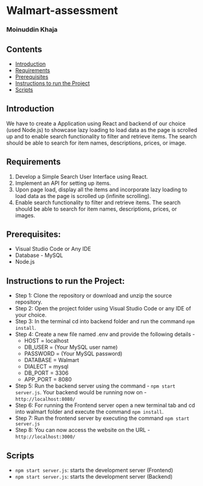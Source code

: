# Walmart-assessment

### Moinuddin Khaja


## Contents
  - [Introduction](#objective)
  - [Requirements](#requirements)
  - [Prerequisites](#prerequisites)
  - [Instructions to run the Project](#instructions-to-run-the-project)
  - [Scripts](#scripts)

## Introduction
We have to create a Application using React and backend of our choice (used Node.js) to showcase lazy loading to load data as the page is scrolled up and to enable search functionality to filter and retrieve items. The search should be able to search for item names, descriptions, prices, or image.

## Requirements
1. Develop a Simple Search User Interface using React.
2. Implement an API for setting up items.
3. Upon page load, display all the items and incorporate lazy loading to load data as the page is scrolled up (infinite scrolling).
4. Enable search functionality to filter and retrieve items. The search should be able to search for item names, descriptions, prices, or images.

## Prerequisites:
- Visual Studio Code or Any IDE 
- Database - MySQL
- Node.js

## Instructions to run the Project:
- Step 1: Clone the repository or download and unzip the source repository.
- Step 2: Open the project folder using Visual Studio Code or any IDE of your choice.
- Step 3: In the terminal cd into backend folder and run the command `npm install`.
- Step 4: Create a new file named .env and provide the following details - 
    - HOST = localhost
    - DB_USER = (Your MySQL user name)
    - PASSWORD = (Your MySQL password)
    - DATABASE = Walmart
    - DIALECT = mysql
    - DB_PORT = 3306
    - APP_PORT = 8080
- Step 5: Run the backend server using the command - `npm start server.js`. Your backend would be running now on - `http://localhost:8080/`
- Step 6: For running the Frontend server open a new terminal tab and cd into walmart folder and execute the command `npm install`.
- Step 7: Run the frontend server by executing the command `npm start server.js`
- Step 8: You can now access the website on the URL - `http://localhost:3000/`

## Scripts
- `npm start server.js`: starts the development server (Frontend)
- `npm start server.js`: starts the development server (Backend)